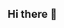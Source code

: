 ## Hi there 👋

<!--
**Ahmad-Abuyahya/Ahmad-Abuyahya** is a ✨ _special_ ✨ repository because its `README.md` (this file) appears on your GitHub profile.

Ahmad is a Power Generation Planning Engineer at NEPCO, specializing in the modeling and optimization of energy systems projects encompassing diverse power generation technologies. He meticulously considers factors such as reliability, adequacy, efficiency, and economic viability. 
With a strong foundation in planning engineering, Ahmad possesses extensive expertise in the design, development, and maintenance of electrical systems and components to meet stringent specifications. His focus extends to ensuring optimal outcomes in terms of economy, safety, reliability, quality, and sustainability.

Ahmad is characterized by his competence, enthusiasm, and keen sense of creativity. A dedicated learner, he approaches challenges with a hunger for knowledge and exhibits a meticulous, detail-oriented approach to engineering.
